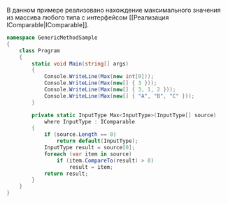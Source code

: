 
В данном примере реализовано нахождение максимального значения из массива любого типа с интерфейсом [[Реализация IComparable|IComparable]].
```cs
namespace GenericMethodSample
{
    class Program
    {
        static void Main(string[] args)
        {
            Console.WriteLine(Max(new int[0]));
            Console.WriteLine(Max(new[] { 3 }));
            Console.WriteLine(Max(new[] { 3, 1, 2 }));
            Console.WriteLine(Max(new[] { "A", "B", "C" }));
        }

        private static InputType Max<InputType>(InputType[] source)
            where InputType : IComparable
        {
            if (source.Length == 0)
                return default(InputType);
            InputType result = source[0];
            foreach (var item in source)
                if (item.CompareTo(result) > 0)
                    result = item;
            return result;
        }
    }
}
```